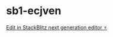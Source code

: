 # sb1-ecjven

[Edit in StackBlitz next generation editor ⚡️](https://stackblitz.com/~/github.com/nino9393/sb1-ecjven)
